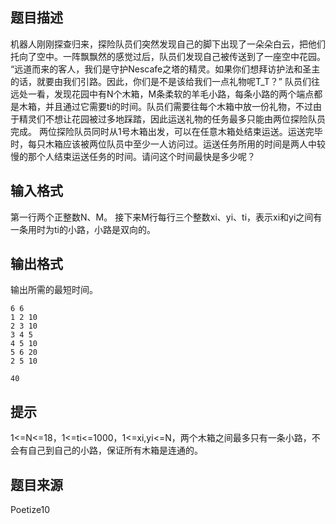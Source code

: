 


## 题目描述
机器人刚刚探查归来，探险队员们突然发现自己的脚下出现了一朵朵白云，把他们托向了空中。一阵飘飘然的感觉过后，队员们发现自己被传送到了一座空中花园。
“远道而来的客人，我们是守护Nescafe之塔的精灵。如果你们想拜访护法和圣主的话，就要由我们引路。因此，你们是不是该给我们一点礼物呢T_T？”
队员们往远处一看，发现花园中有N个木箱，M条柔软的羊毛小路，每条小路的两个端点都是木箱，并且通过它需要ti的时间。队员们需要往每个木箱中放一份礼物，不过由于精灵们不想让花园被过多地踩踏，因此运送礼物的任务最多只能由两位探险队员完成。
两位探险队员同时从1号木箱出发，可以在任意木箱处结束运送。运送完毕时，每只木箱应该被两位队员中至少一人访问过。运送任务所用的时间是两人中较慢的那个人结束运送任务的时间。请问这个时间最快是多少呢？
## 输入格式
第一行两个正整数N、M。
接下来M行每行三个整数xi、yi、ti，表示xi和yi之间有一条用时为ti的小路，小路是双向的。
## 输出格式
输出所需的最短时间。

```input1
6 6
1 2 10
2 3 10
3 4 5
4 5 10
5 6 20
2 5 10

```
```output1
40
```

## 提示
1<=N<=18，1<=ti<=1000，1<=xi,yi<=N，两个木箱之间最多只有一条小路，不会有自己到自己的小路，保证所有木箱是连通的。
## 题目来源
Poetize10


